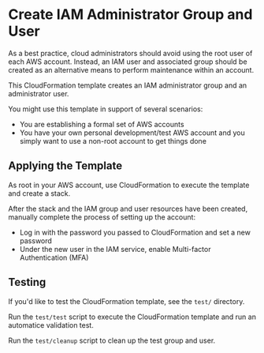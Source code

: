 # Create IAM Administrator Group and User

As a best practice, cloud administrators should avoid using the root user of each
AWS account. Instead, an IAM user and associated group should be created as
an alternative means to perform maintenance within an account.

This CloudFormation template creates an IAM administrator group and an administrator
user.

You might use this template in support of several scenarios:
* You are establishing a formal set of AWS accounts
* You have your own personal development/test AWS account and you simply want to use a non-root account to get things done

## Applying the Template

As root in your AWS account, use CloudFormation to execute the template and create a stack.

After the stack and the IAM group and user resources have been created, manually complete the 
process of setting up the account:

* Log in with the password you passed to CloudFormation and set a new password
* Under the new user in the IAM service, enable Multi-factor Authentication (MFA)

## Testing

If you'd like to test the CloudFormation template, see the `test/` directory.

Run the `test/test` script to execute the CloudFormation template and run an
automatice validation test.

Run the `test/cleanup` script to clean up the test group and user.